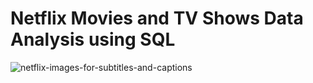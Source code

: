 # Netflix Movies and TV Shows Data Analysis using SQL
![netflix-images-for-subtitles-and-captions](https://github.com/user-attachments/assets/4042fb23-568b-4a1f-99c2-cf12db6e5908)
